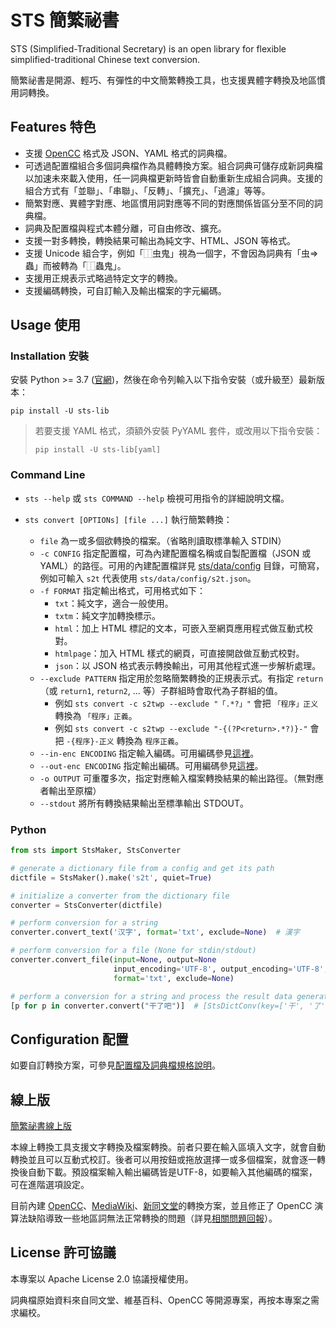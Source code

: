 # STS 簡繁祕書

STS (Simplified-Traditional Secretary) is an open library for flexible simplified-traditional Chinese text conversion.

簡繁祕書是開源、輕巧、有彈性的中文簡繁轉換工具，也支援異體字轉換及地區慣用詞轉換。


## Features 特色

* 支援 [OpenCC](https://github.com/BYVoid/OpenCC) 格式及 JSON、YAML 格式的詞典檔。
* 可透過配置檔組合多個詞典檔作為具體轉換方案。組合詞典可儲存成新詞典檔以加速未來載入使用，任一詞典檔更新時皆會自動重新生成組合詞典。支援的組合方式有「並聯」、「串聯」、「反轉」、「擴充」、「過濾」等等。
* 簡繁對應、異體字對應、地區慣用詞對應等不同的對應關係皆區分至不同的詞典檔。
* 詞典及配置檔與程式本體分離，可自由修改、擴充。
* 支援一對多轉換，轉換結果可輸出為純文字、HTML、JSON 等格式。
* 支援 Unicode 組合字，例如「⿰虫鬼」視為一個字，不會因為詞典有「虫=>蟲」而被轉為「⿰蟲鬼」。
* 支援用正規表示式略過特定文字的轉換。
* 支援編碼轉換，可自訂輸入及輸出檔案的字元編碼。


## Usage 使用

### Installation 安裝

安裝 Python >= 3.7 ([官網](https://www.python.org/))，然後在命令列輸入以下指令安裝（或升級至）最新版本：
```
pip install -U sts-lib
```

> 若要支援 YAML 格式，須額外安裝 PyYAML 套件，或改用以下指令安裝：
> ```
> pip install -U sts-lib[yaml]
> ```

### Command Line

* `sts --help` 或 `sts COMMAND --help` 檢視可用指令的詳細說明文檔。

* `sts convert [OPTIONs] [file ...]` 執行簡繁轉換：
  * `file` 為一或多個欲轉換的檔案。（省略則讀取標準輸入 STDIN）
  * `-c CONFIG` 指定配置檔，可為內建配置檔名稱或自製配置檔（JSON 或 YAML）的路徑。可用的內建配置檔詳見 [sts/data/config](https://github.com/danny0838/sts-lib/tree/master/sts/data/config) 目錄，可簡寫，例如可輸入 `s2t` 代表使用 `sts/data/config/s2t.json`。
  * `-f FORMAT` 指定輸出格式，可用格式如下：
    * `txt`：純文字，適合一般使用。
    * `txtm`：純文字加轉換標示。
    * `html`：加上 HTML 標記的文本，可嵌入至網頁應用程式做互動式校對。
    * `htmlpage`：加入 HTML 樣式的網頁，可直接開啟做互動式校對。
    * `json`：以 JSON 格式表示轉換輸出，可用其他程式進一步解析處理。
  * `--exclude PATTERN` 指定用於忽略簡繁轉換的正規表示式。有指定 `return`（或 `return1`, `return2`, ... 等）子群組時會取代為子群組的值。
    * 例如 `sts convert -c s2twp --exclude "「.*?」"` 會把 `「程序」正义` 轉換為 `「程序」正義`。
    * 例如 `sts convert -c s2twp --exclude "-{(?P<return>.*?)}-"` 會把 `-{程序}-正义` 轉換為 `程序正義`。
  * `--in-enc ENCODING` 指定輸入編碼。可用編碼參見[這裡](https://docs.python.org/3/library/codecs.html#standard-encodings)。
  * `--out-enc ENCODING` 指定輸出編碼。可用編碼參見[這裡](https://docs.python.org/3/library/codecs.html#standard-encodings)。
  * `-o OUTPUT` 可重覆多次，指定對應輸入檔案轉換結果的輸出路徑。（無對應者輸出至原檔）
  * `--stdout` 將所有轉換結果輸出至標準輸出 STDOUT。

### Python

```python
from sts import StsMaker, StsConverter

# generate a dictionary file from a config and get its path
dictfile = StsMaker().make('s2t', quiet=True)

# initialize a converter from the dictionary file
converter = StsConverter(dictfile)

# perform conversion for a string
converter.convert_text('汉字', format='txt', exclude=None)  # 漢字

# perform conversion for a file (None for stdin/stdout)
converter.convert_file(input=None, output=None
                       input_encoding='UTF-8', output_encoding='UTF-8',
                       format='txt', exclude=None)

# perform a conversion for a string and process the result data generator
[p for p in converter.convert("干了吧")]  # [StsDictConv(key=['干', '了'], values=['幹了', '乾了']), '吧']
```


## Configuration 配置

如要自訂轉換方案，可參見[配置檔及詞典檔規格說明](https://github.com/danny0838/sts-lib/blob/master/CONFIG.md)。


## 線上版

[簡繁祕書線上版](https://danny0838.github.io/sts-lib/)

本線上轉換工具支援文字轉換及檔案轉換。前者只要在輸入區填入文字，就會自動轉換並且可以互動式校訂。後者可以用按鈕或拖放選擇一或多個檔案，就會逐一轉換後自動下載。預設檔案輸入輸出編碼皆是UTF-8，如要輸入其他編碼的檔案，可在進階選項設定。

目前內建 [OpenCC](https://github.com/BYVoid/OpenCC)、[MediaWiki](https://github.com/wikimedia/mediawiki)、[新同文堂](https://github.com/tongwentang/tongwen-dict)的轉換方案，並且修正了 OpenCC 演算法缺陷導致一些地區詞無法正常轉換的問題（詳見[相關問題回報](https://github.com/BYVoid/OpenCC/issues/475)）。


## License 許可協議

本專案以 Apache License 2.0 協議授權使用。

詞典檔原始資料來自同文堂、維基百科、OpenCC 等開源專案，再按本專案之需求編校。

